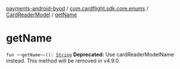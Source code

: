 [payments-android-byod](../../index.md) / [com.cardflight.sdk.core.enums](../index.md) / [CardReaderModel](index.md) / [getName](./get-name.md)

# getName

`fun ~~getName~~(): `[`String`](https://kotlinlang.org/api/latest/jvm/stdlib/kotlin/-string/index.html)
**Deprecated:** Use cardReaderModelName instead. This method will be removed in v4.9.0.

